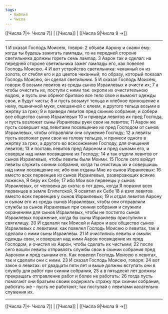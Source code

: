 ```yaml
---
tags:
  - Библия
  - Числа
---
```

[[Числа 7|← Числа 7]] | [[Числа]] | [[Числа 9|Числа 9 →]]

---
1 И сказал Господь Моисею, говоря:
2 объяви Аарону и скажи ему: когда ты будешь зажигать лампады, то на передней стороне светильника должны гореть семь лампад.
3 Аарон так и сделал: на передней стороне светильника зажег лампады его, как повелел Господь Моисею.
4 И вот устройство светильника: чеканный он из золота, от стебля его и до цветов чеканный; по образу, который показал Господь Моисею, он сделал светильник.
5 И сказал Господь Моисею, говоря:
6 возьми левитов из среды сынов Израилевых и очисти их;
7 а чтобы очистить их, поступи с ними так: окропи их очистительною водою, и пусть они обреют бритвою все тело свое и вымоют одежды свои, и будут чисты;
8 и пусть возьмут тельца и хлебное приношение к нему, пшеничной муки, смешанной с елеем, и другого тельца возьми в жертву за грех;
9 и приведи левитов пред скинию собрания; и собери все общество сынов Израилевых
10 и приведи левитов их пред Господа, и пусть возложат сыны Израилевы руки свои на левитов;
11 Аарон же пусть совершит над левитами посвящение их пред Господом от сынов Израилевых, чтобы отправляли они служение Господу;
12 а левиты пусть возложат руки свои на голову тельцов, и принеси одного в жертву за грех, а другого во всесожжение Господу, для очищения левитов;
13 и поставь левитов пред Аароном и пред сынами его, и соверши над ними посвящение их Господу;
14 и так отдели левитов от сынов Израилевых, чтобы левиты были Моими.
15 После сего войдут левиты служить скинии собрания, когда ты очистишь их и совершишь над ними посвящение их; ибо они отданы Мне из сынов Израилевых:
16 вместо всех первенцев из сынов Израилевых, разверзающих всякие ложесна, Я беру их Себе;
17 ибо Мои все первенцы у сынов Израилевых, от человека до скота: в тот день, когда Я поразил всех первенцев в земле Египетской, Я освятил их Себе
18 и взял левитов вместо всех первенцев у сынов Израилевых;
19 и отдал левитов Аарону и сынам его из среды сынов Израилевых, чтобы они отправляли службы за сынов Израилевых при скинии собрания и служили охранением для сынов Израилевых, чтобы не постигло сынов Израилевых поражение, когда бы сыны Израилевы приступили к святилищу.
20 И сделали так Моисей и Аарон и все общество сынов Израилевых с левитами: как повелел Господь Моисею о левитах, так и сделали с ними сыны Израилевы.
21 И очистились левиты и омыли одежды свои, и совершил над ними Аарон посвящение их пред Господом, и очистил их Аарон, чтобы сделать их чистыми;
22 после сего вошли левиты отправлять службы свои в скинии собрания пред Аароном и пред сынами его. Как повелел Господь Моисею о левитах, так и сделали они с ними.
23 И сказал Господь Моисею, говоря:
24 вот закон о левитах: от двадцати пяти лет и выше должны вступать они в службу для работ при скинии собрания,
25 а в пятьдесят лет должны прекращать отправление работ и более не работать:
26 тогда пусть помогают они братьям своим содержать стражу при скинии собрания, работать же - пусть не работают; так поступай с левитами касательно служения их.

---
[[Числа 7|← Числа 7]] | [[Числа]] | [[Числа 9|Числа 9 →]]